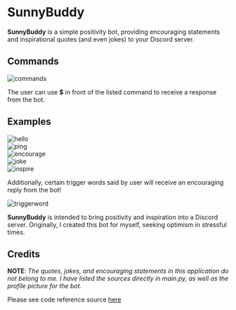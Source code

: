 # SunnyBuddy

**SunnyBuddy** is a simple positivity bot, providing encouraging statements and inspirational quotes (and even jokes) to your Discord server.

## Commands

![commands](https://user-images.githubusercontent.com/85172362/167752800-45fa397b-ecdf-4fb5-9d03-bcdabc47d26f.png)

The user can use **$** in front of the listed command to receive a response from the bot. 

## Examples
![hello](https://user-images.githubusercontent.com/85172362/167753992-a42d6dff-96ef-4bab-a68e-f161946be4e2.png) <br>
![ping](https://user-images.githubusercontent.com/85172362/167753737-449fea15-8a6c-42f9-bab0-fd2c1563a9e9.png) <br>
![encourage](https://user-images.githubusercontent.com/85172362/167754407-516a641a-8d8e-4ee0-acd3-aebae77dd9db.png) <br>
![joke](https://user-images.githubusercontent.com/85172362/167754411-1f71e525-d304-42ad-ace0-05e7a4ab6214.png) <br>
![inspire](https://user-images.githubusercontent.com/85172362/167754416-e2dbc9e1-a019-4139-b5cc-884a3ce48557.png)

Additionally, certain trigger words said by user will receive an encouraging reply from the bot!

![triggerword](https://user-images.githubusercontent.com/85172362/167754419-f24b0f88-8f64-4f76-8886-b8dce2aba284.png)

**SunnyBuddy** is intended to bring positivity and inspiration into a Discord server. Originally, I created this bot for myself, seeking optimism in stressful times. 

## Credits
**NOTE**: 
*The quotes, jokes, and encouraging statements in this application do not belong to me. I have listed the sources directly in main.py, as well as the profile picture for the bot.*

Please see code reference source [here](https://www.freecodecamp.org/news/create-a-discord-bot-with-python/)
 
